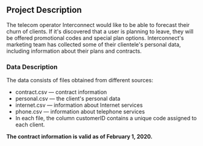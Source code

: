 ## Project Description
The telecom operator Interconnect would like to be able to forecast their churn of clients. 
If it's discovered that a user is planning to leave, they will be offered promotional codes and special plan options. 
Interconnect's marketing team has collected some of their clientele's personal data, 
including information about their plans and contracts.

### Data Description
The data consists of files obtained from different sources:

* contract.csv — contract information
* personal.csv — the client's personal data
* internet.csv — information about Internet services
* phone.csv — information about telephone services
* In each file, the column customerID contains a unique code assigned to each client.

**The contract information is valid as of February 1, 2020.**
